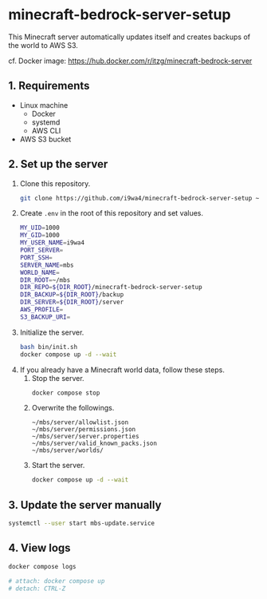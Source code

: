 # minecraft-bedrock-server-setup

This Minecraft server automatically updates itself and creates backups of the world to AWS S3.

cf. Docker image: <https://hub.docker.com/r/itzg/minecraft-bedrock-server>

## 1. Requirements

- Linux machine
    - Docker
    - systemd
    - AWS CLI
- AWS S3 bucket

## 2. Set up the server

1. Clone this repository.
    ```sh
    git clone https://github.com/i9wa4/minecraft-bedrock-server-setup ~/mbs/minecraft-bedrock-server-setup
    ```
1. Create `.env` in the root of this repository and set values.
    ```sh
    MY_UID=1000
    MY_GID=1000
    MY_USER_NAME=i9wa4
    PORT_SERVER=
    PORT_SSH=
    SERVER_NAME=mbs
    WORLD_NAME=
    DIR_ROOT=~/mbs
    DIR_REPO=${DIR_ROOT}/minecraft-bedrock-server-setup
    DIR_BACKUP=${DIR_ROOT}/backup
    DIR_SERVER=${DIR_ROOT}/server
    AWS_PROFILE=
    S3_BACKUP_URI=
    ```
1. Initialize the server.
    ```sh
    bash bin/init.sh
    docker compose up -d --wait
    ```
1. If you already have a Minecraft world data, follow these steps.
    1. Stop the server.
        ```sh
        docker compose stop
        ```
    1. Overwrite the followings.
        ```plaintext
        ~/mbs/server/allowlist.json
        ~/mbs/server/permissions.json
        ~/mbs/server/server.properties
        ~/mbs/server/valid_known_packs.json
        ~/mbs/server/worlds/
        ```
    1. Start the server.
        ```sh
        docker compose up -d --wait
        ```

## 3. Update the server manually

```sh
systemctl --user start mbs-update.service
```

## 4. View logs

```sh
docker compose logs

# attach: docker compose up
# detach: CTRL-Z
```
